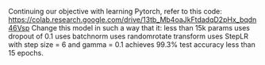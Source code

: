 Continuing our objective with learning Pytorch, refer to this code: https://colab.research.google.com/drive/13tb_Mb4oaJkFtdadqD2pHx_bqdn46Vsp
Change this model in such a way that it:
less than 15k params
uses dropout of 0.1 
uses batchnorm
uses randomrotate transform
uses StepLR with step size = 6 and gamma = 0.1
achieves 99.3% test accuracy
less than 15 epochs. 
